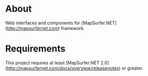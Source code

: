 # About
Web interfaces and components for [MapSurfer.NET] (http://mapsurfernet.com) framework.

# Requirements
This project requires at least [MapSurfer.NET 2.0] (http://mapsurfernet.com/docs/overview/releasenotes) or greater.


